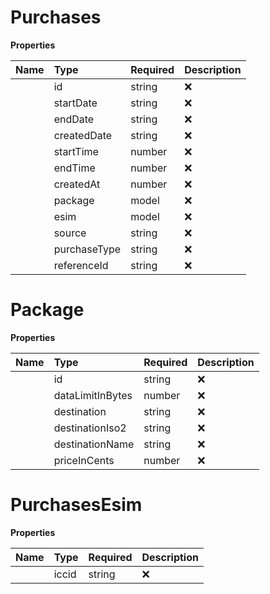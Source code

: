 # Purchases



**Properties**

| Name | Type | Required | Description |
| :-------- | :----------| :----------| :----------|
    | id | string | ❌ | ID of the purchase |
    | startDate | string | ❌ | Start date of the package's validity in the format 'yyyy-MM-ddThh:mm:ssZZ' |
    | endDate | string | ❌ | End date of the package's validity in the format 'yyyy-MM-ddThh:mm:ssZZ' |
    | createdDate | string | ❌ | Creation date of the purchase in the format 'yyyy-MM-ddThh:mm:ssZZ' |
    | startTime | number | ❌ | Epoch value representing the start time of the package's validity |
    | endTime | number | ❌ | Epoch value representing the end time of the package's validity |
    | createdAt | number | ❌ | Epoch value representing the date of creation of the purchase |
    | package | model | ❌ |  |
    | esim | model | ❌ |  |
    | source | string | ❌ | The `source` indicates whether the purchase was made from the API, dashboard, landing-page, promo-page or iframe. For purchases made before September 8, 2023, the value will be displayed as 'Not available'. |
    | purchaseType | string | ❌ | The `purchaseType` indicates whether this is the initial purchase that creates the eSIM (First Purchase) or a subsequent top-up on an existing eSIM (Top-up Purchase). |
    | referenceId | string | ❌ | The `referenceId` that was provided by the partner during the purchase or top-up flow. This identifier can be used for analytics and debugging purposes. |

# Package



**Properties**

| Name | Type | Required | Description |
| :-------- | :----------| :----------| :----------|
    | id | string | ❌ | ID of the package |
    | dataLimitInBytes | number | ❌ | Size of the package in Bytes |
    | destination | string | ❌ | ISO3 representation of the package's destination. |
    | destinationIso2 | string | ❌ | ISO2 representation of the package's destination. |
    | destinationName | string | ❌ | Name of the package's destination |
    | priceInCents | number | ❌ | Price of the package in cents |


# PurchasesEsim



**Properties**

| Name | Type | Required | Description |
| :-------- | :----------| :----------| :----------|
    | iccid | string | ❌ | ID of the eSIM |



